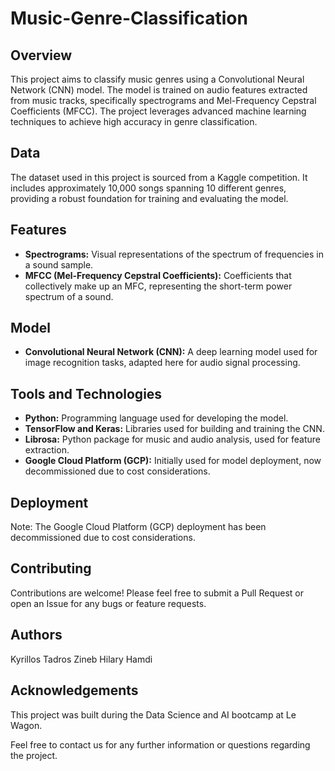 
# Music-Genre-Classification

## Overview
This project aims to classify music genres using a Convolutional Neural Network (CNN) model. The model is trained on audio features extracted from music tracks, specifically spectrograms and Mel-Frequency Cepstral Coefficients (MFCC). The project leverages advanced machine learning techniques to achieve high accuracy in genre classification.

## Data
The dataset used in this project is sourced from a Kaggle competition. It includes approximately 10,000 songs spanning 10 different genres, providing a robust foundation for training and evaluating the model.

## Features
- **Spectrograms:** Visual representations of the spectrum of frequencies in a sound sample.
- **MFCC (Mel-Frequency Cepstral Coefficients):** Coefficients that collectively make up an MFC, representing the short-term power spectrum of a sound.

## Model
- **Convolutional Neural Network (CNN):** A deep learning model used for image recognition tasks, adapted here for audio signal processing.

## Tools and Technologies
- **Python:** Programming language used for developing the model.
- **TensorFlow and Keras:** Libraries used for building and training the CNN.
- **Librosa:** Python package for music and audio analysis, used for feature extraction.
- **Google Cloud Platform (GCP):** Initially used for model deployment, now decommissioned due to cost considerations.

## Deployment
Note: The Google Cloud Platform (GCP) deployment has been decommissioned due to cost considerations. 

## Contributing
Contributions are welcome! Please feel free to submit a Pull Request or open an Issue for any bugs or feature requests.

## Authors
Kyrillos Tadros
Zineb Hilary Hamdi

## Acknowledgements
This project was built during the Data Science and AI bootcamp at Le Wagon.

Feel free to contact us for any further information or questions regarding the project.
